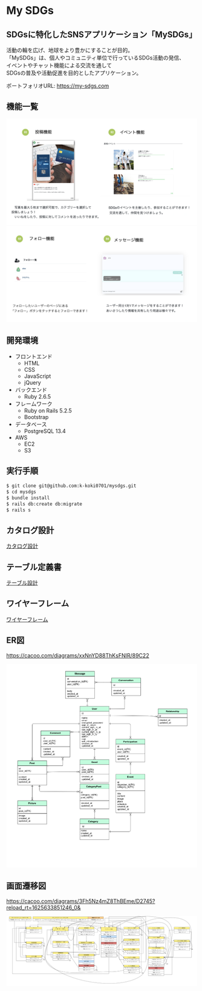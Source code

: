 # My SDGs

## SDGsに特化したSNSアプリケーション「MySDGs」

活動の輪を広げ、地球をより豊かにすることが目的。  
「MySDGs」は、個人やコミュニティ単位で行っているSDGs活動の発信、  
イベントやチャット機能による交流を通して  
SDGsの普及や活動促進を目的としたアプリケーション。

ポートフォリオURL: https://my-sdgs.com

## 機能一覧
![機能一覧](./public/images/event_planation1.png)
![機能一覧](./public/images/event_planation2.png)

## 開発環境
- フロントエンド  
  - HTML 
  - CSS
  - JavaScript  
  - jQuery 
- バックエンド  
  - Ruby 2.6.5
- フレームワーク
  - Ruby on Rails 5.2.5
  - Bootstrap
- データベース
  - PostgreSQL 13.4
- AWS
  - EC2
  - S3


## 実行手順
```
$ git clone git@github.com:k-koki0701/mysdgs.git
$ cd mysdgs
$ bundle install
$ rails db:create db:migrate
$ rails s
```

## カタログ設計
[カタログ設計](https://docs.google.com/spreadsheets/d/1oySW2Nz2i70vo-r9e2txt60AsfpP_8540Yi0X9nl7EU/edit#gid=0)


## テーブル定義書
[テーブル設計](https://docs.google.com/spreadsheets/d/1BFjRJ47gy3dDUI-fFFkGn-aHVryIuJbY8auF9DyFogo/edit#gid=0)


## ワイヤーフレーム
[ワイヤーフレーム](https://cacoo.com/diagrams/x5PAQCQ8hnQ6L8zj/1D8B5)


## ER図
https://cacoo.com/diagrams/xxNnYD88ThKsFNIR/89C22

![ER図](./public/images/Entity_Relationship_Diagram.png)


## 画面遷移図
https://cacoo.com/diagrams/3Fh5Nz4mZ8ThBEme/D2745?reload_rt=1625633851246_0&

![画面遷移図](./public/images/Screen_transition_diagram.png)
